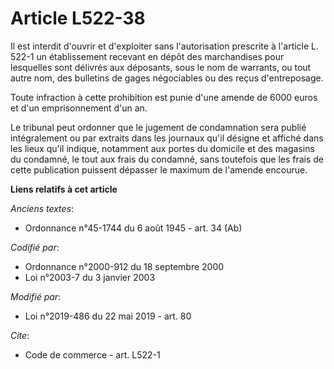 # Article L522-38

Il est interdit d'ouvrir et d'exploiter sans l'autorisation prescrite à l'article L. 522-1 un établissement recevant en dépôt
des marchandises pour lesquelles sont délivrés aux déposants, sous le nom de warrants, ou tout autre nom, des bulletins de
gages négociables ou des reçus d'entreposage.

Toute infraction à cette prohibition est punie d'une amende de 6000 euros et d'un emprisonnement d'un an.

Le tribunal peut ordonner que le jugement de condamnation sera publié intégralement ou par extraits dans les journaux qu'il
désigne et affiché dans les lieux qu'il indique, notamment aux portes du domicile et des magasins du condamné, le tout aux
frais du condamné, sans toutefois que les frais de cette publication puissent dépasser le maximum de l'amende encourue.

**Liens relatifs à cet article**

_Anciens textes_:

  - Ordonnance n°45-1744 du 6 août 1945 - art. 34 (Ab)

_Codifié par_:

  - Ordonnance n°2000-912 du 18 septembre 2000
  - Loi n°2003-7 du 3 janvier 2003

_Modifié par_:

  - Loi n°2019-486 du 22 mai 2019 - art. 80

_Cite_:

  - Code de commerce - art. L522-1
